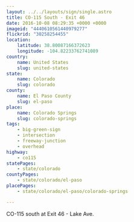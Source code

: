 ```yaml
---
layout: ../../layouts/sign/single.astro
title: CO-115 South - Exit 46
date: 2016-10-08 08:29:35 +0000 +0000
imageid: "4440610561440979277"
flickrid: "30258254455"
location:
    latitude: 38.80087166372623
    longitude: -104.82233762741089
country:
    name: United States
    slug: united-states
state:
    name: Colorado
    slug: colorado
county:
    name: El Paso County
    slug: el-paso
place:
    name: Colorado Springs
    slug: colorado-springs
tags:
    - big-green-sign
    - intersection
    - freeway-junction
    - overhead
highway:
    - co115
statePages:
    - state/colorado
countyPages:
    - state/colorado/el-paso
placePages:
    - state/colorado/el-paso/colorado-springs

---
```

CO-115 south at Exit 46 - Lake Ave.
